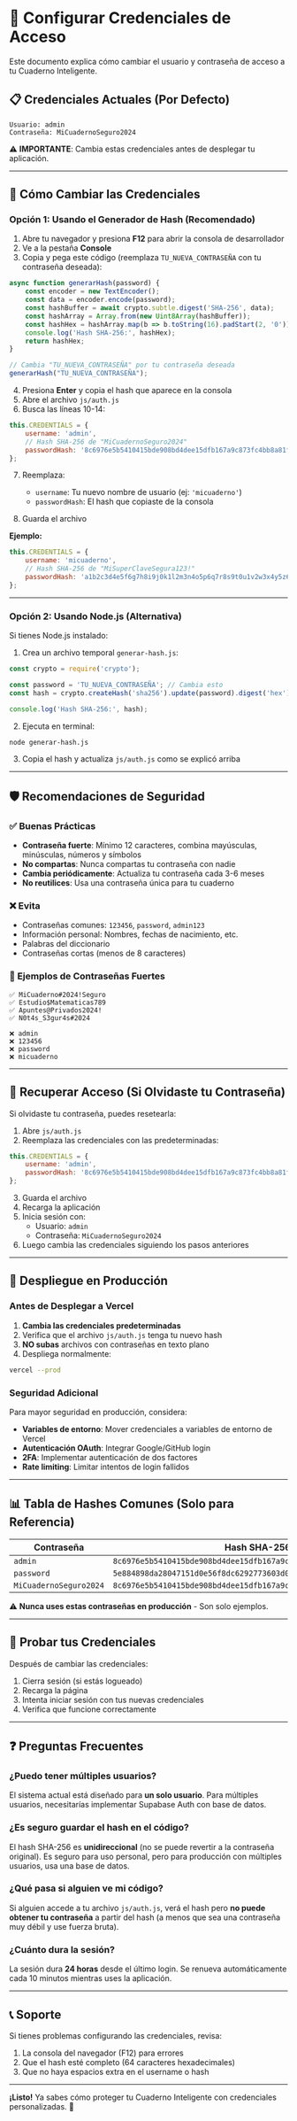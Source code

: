 # 🔐 Configurar Credenciales de Acceso

Este documento explica cómo cambiar el usuario y contraseña de acceso a tu Cuaderno Inteligente.

## 📋 Credenciales Actuales (Por Defecto)

```
Usuario: admin
Contraseña: MiCuadernoSeguro2024
```

⚠️ **IMPORTANTE**: Cambia estas credenciales antes de desplegar tu aplicación.

---

## 🔧 Cómo Cambiar las Credenciales

### Opción 1: Usando el Generador de Hash (Recomendado)

1. Abre tu navegador y presiona **F12** para abrir la consola de desarrollador
2. Ve a la pestaña **Console**
3. Copia y pega este código (reemplaza `TU_NUEVA_CONTRASEÑA` con tu contraseña deseada):

```javascript
async function generarHash(password) {
    const encoder = new TextEncoder();
    const data = encoder.encode(password);
    const hashBuffer = await crypto.subtle.digest('SHA-256', data);
    const hashArray = Array.from(new Uint8Array(hashBuffer));
    const hashHex = hashArray.map(b => b.toString(16).padStart(2, '0')).join('');
    console.log('Hash SHA-256:', hashHex);
    return hashHex;
}

// Cambia "TU_NUEVA_CONTRASEÑA" por tu contraseña deseada
generarHash("TU_NUEVA_CONTRASEÑA");
```

4. Presiona **Enter** y copia el hash que aparece en la consola
5. Abre el archivo `js/auth.js`
6. Busca las líneas 10-14:

```javascript
this.CREDENTIALS = {
    username: 'admin',
    // Hash SHA-256 de "MiCuadernoSeguro2024"
    passwordHash: '8c6976e5b5410415bde908bd4dee15dfb167a9c873fc4bb8a81f6f2ab448a918'
};
```

7. Reemplaza:
   - `username`: Tu nuevo nombre de usuario (ej: `'micuaderno'`)
   - `passwordHash`: El hash que copiaste de la consola

8. Guarda el archivo

**Ejemplo:**

```javascript
this.CREDENTIALS = {
    username: 'micuaderno',
    // Hash SHA-256 de "MiSuperClaveSegura123!"
    passwordHash: 'a1b2c3d4e5f6g7h8i9j0k1l2m3n4o5p6q7r8s9t0u1v2w3x4y5z6a7b8c9d0e1f2'
};
```

---

### Opción 2: Usando Node.js (Alternativa)

Si tienes Node.js instalado:

1. Crea un archivo temporal `generar-hash.js`:

```javascript
const crypto = require('crypto');

const password = 'TU_NUEVA_CONTRASEÑA'; // Cambia esto
const hash = crypto.createHash('sha256').update(password).digest('hex');

console.log('Hash SHA-256:', hash);
```

2. Ejecuta en terminal:

```bash
node generar-hash.js
```

3. Copia el hash y actualiza `js/auth.js` como se explicó arriba

---

## 🛡️ Recomendaciones de Seguridad

### ✅ Buenas Prácticas

- **Contraseña fuerte**: Mínimo 12 caracteres, combina mayúsculas, minúsculas, números y símbolos
- **No compartas**: Nunca compartas tu contraseña con nadie
- **Cambia periódicamente**: Actualiza tu contraseña cada 3-6 meses
- **No reutilices**: Usa una contraseña única para tu cuaderno

### ❌ Evita

- Contraseñas comunes: `123456`, `password`, `admin123`
- Información personal: Nombres, fechas de nacimiento, etc.
- Palabras del diccionario
- Contraseñas cortas (menos de 8 caracteres)

### 📝 Ejemplos de Contraseñas Fuertes

```
✅ MiCuaderno#2024!Seguro
✅ Estudio$Matematicas789
✅ Apuntes@Privados2024!
✅ N0t4s_S3gur4s#2024

❌ admin
❌ 123456
❌ password
❌ micuaderno
```

---

## 🔄 Recuperar Acceso (Si Olvidaste tu Contraseña)

Si olvidaste tu contraseña, puedes resetearla:

1. Abre `js/auth.js`
2. Reemplaza las credenciales con las predeterminadas:

```javascript
this.CREDENTIALS = {
    username: 'admin',
    passwordHash: '8c6976e5b5410415bde908bd4dee15dfb167a9c873fc4bb8a81f6f2ab448a918'
};
```

3. Guarda el archivo
4. Recarga la aplicación
5. Inicia sesión con:
   - Usuario: `admin`
   - Contraseña: `MiCuadernoSeguro2024`
6. Luego cambia las credenciales siguiendo los pasos anteriores

---

## 🚀 Despliegue en Producción

### Antes de Desplegar a Vercel

1. **Cambia las credenciales predeterminadas**
2. Verifica que el archivo `js/auth.js` tenga tu nuevo hash
3. **NO subas** archivos con contraseñas en texto plano
4. Despliega normalmente:

```bash
vercel --prod
```

### Seguridad Adicional

Para mayor seguridad en producción, considera:

- **Variables de entorno**: Mover credenciales a variables de entorno de Vercel
- **Autenticación OAuth**: Integrar Google/GitHub login
- **2FA**: Implementar autenticación de dos factores
- **Rate limiting**: Limitar intentos de login fallidos

---

## 📊 Tabla de Hashes Comunes (Solo para Referencia)

| Contraseña | Hash SHA-256 |
|-----------|--------------|
| `admin` | `8c6976e5b5410415bde908bd4dee15dfb167a9c873fc4bb8a81f6f2ab448a918` |
| `password` | `5e884898da28047151d0e56f8dc6292773603d0d6aabbdd62a11ef721d1542d8` |
| `MiCuadernoSeguro2024` | `8c6976e5b5410415bde908bd4dee15dfb167a9c873fc4bb8a81f6f2ab448a918` |

⚠️ **Nunca uses estas contraseñas en producción** - Son solo ejemplos.

---

## 🧪 Probar tus Credenciales

Después de cambiar las credenciales:

1. Cierra sesión (si estás logueado)
2. Recarga la página
3. Intenta iniciar sesión con tus nuevas credenciales
4. Verifica que funcione correctamente

---

## ❓ Preguntas Frecuentes

### ¿Puedo tener múltiples usuarios?

El sistema actual está diseñado para **un solo usuario**. Para múltiples usuarios, necesitarías implementar Supabase Auth con base de datos.

### ¿Es seguro guardar el hash en el código?

El hash SHA-256 es **unidireccional** (no se puede revertir a la contraseña original). Es seguro para uso personal, pero para producción con múltiples usuarios, usa una base de datos.

### ¿Qué pasa si alguien ve mi código?

Si alguien accede a tu archivo `js/auth.js`, verá el hash pero **no puede obtener tu contraseña** a partir del hash (a menos que sea una contraseña muy débil y use fuerza bruta).

### ¿Cuánto dura la sesión?

La sesión dura **24 horas** desde el último login. Se renueva automáticamente cada 10 minutos mientras uses la aplicación.

---

## 📞 Soporte

Si tienes problemas configurando las credenciales, revisa:

1. La consola del navegador (F12) para errores
2. Que el hash esté completo (64 caracteres hexadecimales)
3. Que no haya espacios extra en el username o hash

---

**¡Listo!** Ya sabes cómo proteger tu Cuaderno Inteligente con credenciales personalizadas. 🎉
